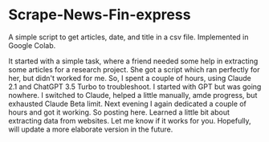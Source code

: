 # Scrape-News-Fin-express
A simple script to get articles, date, and title in a csv file. Implemented in Google Colab.

It started with a simple task, where a friend needed some help in extracting some articles for a research project. She got a script which ran perfectly for her, but didn't worked for me. So, I spent a couple of hours, using Claude 2.1 and ChatGPT 3.5 Turbo to troubleshoot. I started with GPT but was going nowhere. I switched to Claude, helped a little manually, amde progress, but exhausted Claude Beta limit. Next evening I again dedicated a couple of hours and got it working. So posting here. Learned a little bit about extracting data from websites. Let me know if it works for you. Hopefully, will update a more elaborate version in the future.
